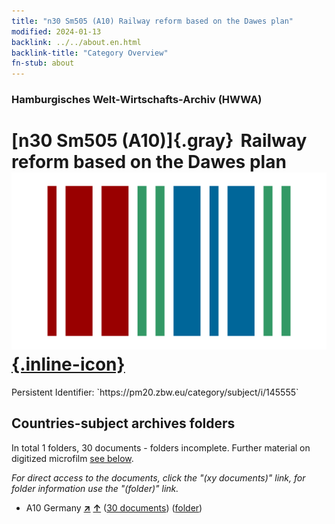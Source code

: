 ```yaml
---
title: "n30 Sm505 (A10) Railway reform based on the Dawes plan"
modified: 2024-01-13
backlink: ../../about.en.html
backlink-title: "Category Overview"
fn-stub: about
---
```


### Hamburgisches Welt-Wirtschafts-Archiv (HWWA)

# [n30 Sm505 (A10)]{.gray}&#8201; Railway reform based on the Dawes plan &#160; [![Wikidata](/images/Wikidata-logo.svg "Wikidata"){.inline-icon}](http://www.wikidata.org/entity/Q104711144)

<div class="hint">Persistent Identifier: `https://pm20.zbw.eu/category/subject/i/145555`</div>







## Countries-subject archives folders







In total 1 folders, 30 documents - folders incomplete. Further material on digitized microfilm [see below](#filmsections).

_For direct access to the documents, click the "(xy documents)" link, for folder information use the "(folder)" link._


- A10 Germany [**&nearr;**](../../../geo/i/126128/about.en.html "Germany (all folders)") [**&uarr;**](../../../geo/about.en.html#A10 "Country category system") (<a href="https://pm20.zbw.eu/iiifview/folder/sh/126128,145555" title="about: Germany : Railway reform based on the Dawes plan" target="_blank">30 documents</a>) ([folder](../../../../folder/sh/1261xx/126128/1455xx/145555/about.en.html))



<a id="filmsections" />













